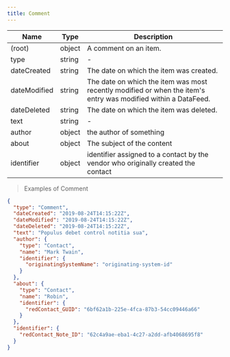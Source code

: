```yaml
---
title: Comment
---
```

| Name | Type | Description |
|---|---|---|
| (root) | object | A comment on an item. |
| type | string | - |
| dateCreated | string | The date on which the item was created. |
| dateModified | string | The date on which the item was most recently modified or when the item's entry was modified within a DataFeed. |
| dateDeleted | string | The date on which the item was deleted. |
| text | string | - |
| author | object | the author of something |
| about | object | The subject of the content |
| identifier | object | identifier assigned to a contact by the vendor who originally created the contact |

> Examples of Comment

```json
{
  "type": "Comment",
  "dateCreated": "2019-08-24T14:15:22Z",
  "dateModified": "2019-08-24T14:15:22Z",
  "dateDeleted": "2019-08-24T14:15:22Z",
  "text": "Populus debet control notitia sua",
  "author": {
    "type": "Contact",
    "name": "Mark Twain",
    "identifier": {
      "originatingSystemName": "originating-system-id"
    }
  },
  "about": {
    "type": "Contact",
    "name": "Robin",
    "identifier": {
      "redContact_GUID": "6bf62a1b-225e-4fca-87b3-54cc09446a66"
    }
  },
  "identifier": {
    "redContact_Note_ID": "62c4a9ae-eba1-4c27-a2dd-afb4068695f8"
  }
}
```



